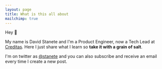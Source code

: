 ```yaml
---
layout: page
title: What is this all about
mailchimp: true
---
```


Hey 🖖

My name is David Stanete and I'm a Product Engineer, now a Tech Lead at [Creditas](https://www.creditas.com). Here I just share what I learn so **take it with a grain of salt**.

I'm on twitter as [@stanete](https://twitter.com/stanete) and you can also subscribe and receive an email every time I create a new post.

